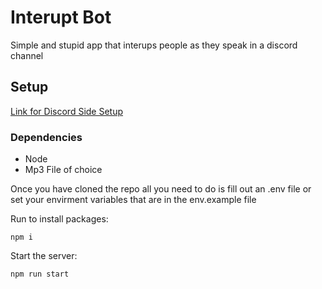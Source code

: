 # Interupt Bot
Simple and stupid app that interups people as they speak in a discord channel

## Setup 
[Link for Discord Side Setup](https://www.sitepoint.com/discord-bot-node-js/)

### Dependencies 
* Node
* Mp3 File of choice

Once you have cloned the repo all you need to do is fill out an .env file or set your envirment variables that are in the env.example file 

Run to install packages:

```
npm i 
```


Start the server:
```
npm run start
```
